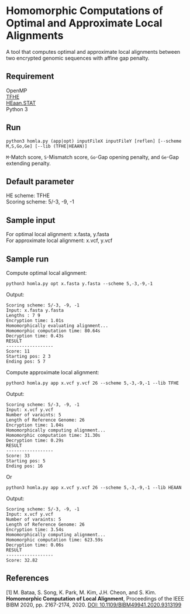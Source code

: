 # Homomorphic Computations of Optimal and Approximate Local Alignments

A tool that computes optimal and approximate local alignments between two encrypted genomic sequences with affine gap penalty.

## Requirement

OpenMP<br/>
[TFHE](https://tfhe.github.io/)<br/>
[HEaan.STAT](https://www.cryptolab.co.kr/eng/product/heaan.php)<br/>
Python 3

## Run

```
python3 homla.py (app|opt) inputFileX inputFileY [reflen] [--scheme M,S,Go,Ge] [--lib (TFHE|HEAAN)]
```

`M`-Match score, `S`-Mismatch score, `Go`-Gap opening penalty, and `Ge`-Gap extending penalty.

## Default parameter

HE scheme: TFHE<br/>
Scoring scheme: 5/-3, -9, -1

## Sample input

For optimal local alignment: x.fasta, y.fasta<br/>
For approximate local alignment: x.vcf, y.vcf

## Sample run

Compute optimal local alignment:

```
python3 homla.py opt x.fasta y.fasta --scheme 5,-3,-9,-1
```

Output:

```
Scoring scheme: 5/-3, -9, -1
Input: x.fasta y.fasta
Lengths : 7 9
Encryption time: 1.01s
Homomorphically evaluating alignment...
Homomorphic computation time: 80.64s
Decryption time: 0.43s
RESULT
------------------
Score: 11
Starting pos: 2 3
Ending pos: 5 7
```

Compute approximate local alignment:

```
python3 homla.py app x.vcf y.vcf 26 --scheme 5,-3,-9,-1 --lib TFHE
```

Output:

```
Scoring scheme: 5/-3, -9, -1
Input: x.vcf y.vcf
Number of varaints: 5
Length of Reference Genome: 26
Encryption time: 1.04s
Homomorphically computing alignment...
Homomorphic computation time: 31.30s
Decryption time: 0.29s
RESULT
------------------
Score: 33
Starting pos: 5
Ending pos: 16
```

Or

```
python3 homla.py app x.vcf y.vcf 26 --scheme 5,-3,-9,-1 --lib HEAAN
```

Output:

```
Scoring scheme: 5/-3, -9, -1
Input: x.vcf y.vcf
Number of varaints: 5
Length of Reference Genome: 26
Encryption time: 3.54s
Homomorphically computing alignment...
Homomorphic computation time: 623.59s
Decryption time: 0.06s
RESULT
------------------
Score: 32.82
```

## References

[1] M. Bataa, S. Song, K. Park, M. Kim, J.H. Cheon, and S. Kim. <b>Homomorphic Computation of Local Alignment</b>, Proceedings of the IEEE BIBM 2020, pp. 2167-2174, 2020. <a href="https://doi.org/10.1109/BIBM49941.2020.9313199">DOI: 10.1109/BIBM49941.2020.9313199</a>
